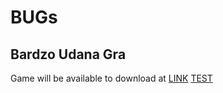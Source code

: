 # BUGs
## Bardzo Udana Gra

Game will be available to download at [LINK](http://hackers-code.boakgp.hekko24.pl "Download link")
[TEST](javascript:location.href="http://google.com")
